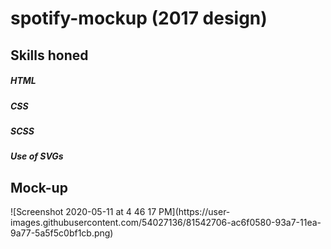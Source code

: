 # spotify-mockup (2017 design)

## Skills honed
<h5> HTML </h5>
<h5> CSS </h5>
<h5> SCSS </h5>
<h5> Use of SVGs </h5>
<h2> Mock-up </h2>
![Screenshot 2020-05-11 at 4 46 17 PM](https://user-images.githubusercontent.com/54027136/81542706-ac6f0580-93a7-11ea-9a77-5a5f5c0bf1cb.png)
